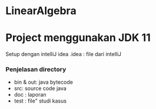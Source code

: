 # LinearAlgebra

<h1>Project menggunakan JDK 11</h1>

<p>
  Setup dengan intelliJ idea
  .idea : file dari intelliJ
 </p>

<h3>Penjelasan directory</h3>
<ul>
  <li>bin & out: java bytecode</li>
  <li>src: source code java</li>
  <li>doc : laporan</li>
  <li>test : file" studi kasus</li>
</ul>

